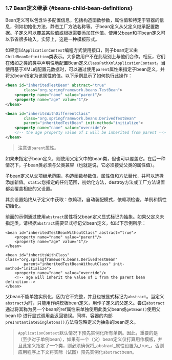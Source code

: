 ### 1.7 Bean定义继承 {#beans-child-bean-definitions}

Bean定义可以包含许多配置信息，包括构造函数参数，属性值和特定于容器的信息，例如初始化方法，静态工厂方法名称等。子bean定义从父定义继承配置数据。子定义可以覆盖某些值或根据需要添加其他值。使用父bean和子bean定义可以节省很多输入。实际上，这是一种模板形式。

如果您以`ApplicationContext`编程方式使用接口，则子bean定义由`ChildBeanDefinition`类表示。大多数用户不在此级别上与他们合作。相反，它们在诸如之类的类中声明性地配置Bean定义`ClassPathXmlApplicationContext`。当使用基于XML的配置元数据时，可以通过使用`parent`属性来指定子bean定义，并将父bean指定为该属性的值。以下示例显示了如何执行此操作：

```xml
<bean id="inheritedTestBean" abstract="true"
        class="org.springframework.beans.TestBean">
    <property name="name" value="parent"/>
    <property name="age" value="1"/>
</bean>

<bean id="inheritsWithDifferentClass"
        class="org.springframework.beans.DerivedTestBean"
        parent="inheritedTestBean" init-method="initialize">  
    <property name="name" value="override"/>
    <!-- the age property value of 1 will be inherited from parent -->
</bean>
```

> 注意该`parent`属性。

如果未指定子bean定义，则使用父定义中的bean类，但也可以覆盖它。在后一种情况下，子bean类必须与父类兼容（也就是说，它必须接受父类的属性值）。

子bean定义从父项继承范围，构造函数参数值，属性值和方法替代，并可以选择添加新值。`static`您指定的任何范围，初始化方法，destroy方法或工厂方法设置都会覆盖相应的父设置。

其余设置始终从子定义中获取：依赖项，自动装配模式，依赖项检查，单例和惰性初始化。

前面的示例通过使用`abstract`属性将父bean定义显式标记为抽象。如果父定义未指定类，请根据`abstract`需要显式标记父bean定义，如以下示例所示：

```
<bean id="inheritedTestBeanWithoutClass" abstract="true">
    <property name="name" value="parent"/>
    <property name="age" value="1"/>
</bean>

<bean id="inheritsWithClass" class="org.springframework.beans.DerivedTestBean"
        parent="inheritedTestBeanWithoutClass" init-method="initialize">
    <property name="name" value="override"/>
    <!-- age will inherit the value of 1 from the parent bean definition-->
</bean>
```

父bean不能单独实例化，因为它不完整，并且也被显式标记为`abstract`。当定义`abstract`为时，只能用作纯模板bean定义，用作子定义的父定义。尝试`abstract`通过将其称为另一个bean的ref属性来单独使用此类父bean或`getBean()`使用父bean ID 进行显式调用会返回错误。同样，容器的内部`preInstantiateSingletons()`方法将忽略定义为抽象的bean定义。

> `ApplicationContext`默认情况下预先实例化所有单例。因此，重要的是（至少对于单例bean），如果有一个（父）bean定义仅打算用作模板，并且此定义指定了一个类，则必须确保将_abstract_属性设置为_true_，否则应用程序上下文将实际（试图）预先实例化`abstract`bean。



